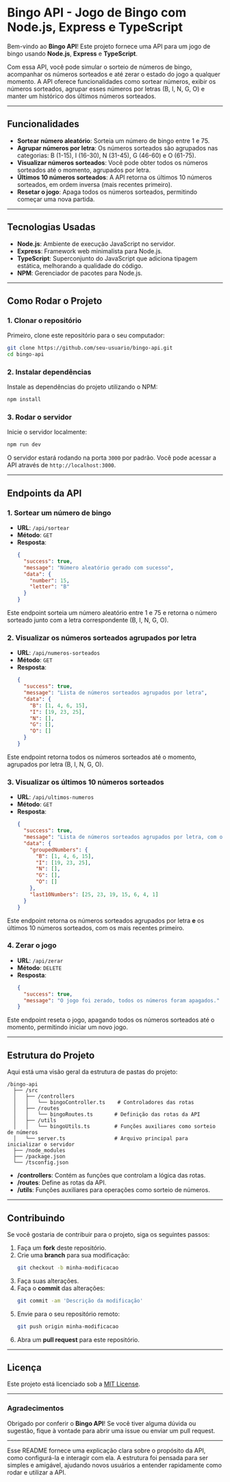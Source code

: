 # Bingo API - Jogo de Bingo com Node.js, Express e TypeScript

Bem-vindo ao **Bingo API**! Este projeto fornece uma API para um jogo de bingo usando **Node.js**, **Express** e **TypeScript**.

Com essa API, você pode simular o sorteio de números de bingo, acompanhar os números sorteados e até zerar o estado do jogo a qualquer momento. A API oferece funcionalidades como sortear números, exibir os números sorteados, agrupar esses números por letras (B, I, N, G, O) e manter um histórico dos últimos números sorteados.

---

## Funcionalidades

- **Sortear número aleatório**: Sorteia um número de bingo entre 1 e 75.
- **Agrupar números por letra**: Os números sorteados são agrupados nas categorias: B (1-15), I (16-30), N (31-45), G (46-60) e O (61-75).
- **Visualizar números sorteados**: Você pode obter todos os números sorteados até o momento, agrupados por letra.
- **Últimos 10 números sorteados**: A API retorna os últimos 10 números sorteados, em ordem inversa (mais recentes primeiro).
- **Resetar o jogo**: Apaga todos os números sorteados, permitindo começar uma nova partida.

---

## Tecnologias Usadas

- **Node.js**: Ambiente de execução JavaScript no servidor.
- **Express**: Framework web minimalista para Node.js.
- **TypeScript**: Superconjunto do JavaScript que adiciona tipagem estática, melhorando a qualidade do código.
- **NPM**: Gerenciador de pacotes para Node.js.

---

## Como Rodar o Projeto

### 1. Clonar o repositório

Primeiro, clone este repositório para o seu computador:

```bash
git clone https://github.com/seu-usuario/bingo-api.git
cd bingo-api
```

### 2. Instalar dependências

Instale as dependências do projeto utilizando o NPM:

```bash
npm install
```

### 3. Rodar o servidor

Inicie o servidor localmente:

```bash
npm run dev
```

O servidor estará rodando na porta `3000` por padrão. Você pode acessar a API através de `http://localhost:3000`.

---

## Endpoints da API

### 1. **Sortear um número de bingo**

- **URL**: `/api/sortear`
- **Método**: `GET`
- **Resposta**:
  ```json
  {
    "success": true,
    "message": "Número aleatório gerado com sucesso",
    "data": {
      "number": 15,
      "letter": "B"
    }
  }
  ```

Este endpoint sorteia um número aleatório entre 1 e 75 e retorna o número sorteado junto com a letra correspondente (B, I, N, G, O).

### 2. **Visualizar os números sorteados agrupados por letra**

- **URL**: `/api/numeros-sorteados`
- **Método**: `GET`
- **Resposta**:
  ```json
  {
    "success": true,
    "message": "Lista de números sorteados agrupados por letra",
    "data": {
      "B": [1, 4, 6, 15],
      "I": [19, 23, 25],
      "N": [],
      "G": [],
      "O": []
    }
  }
  ```

Este endpoint retorna todos os números sorteados até o momento, agrupados por letra (B, I, N, G, O).

### 3. **Visualizar os últimos 10 números sorteados**

- **URL**: `/api/ultimos-numeros`
- **Método**: `GET`
- **Resposta**:
  ```json
  {
    "success": true,
    "message": "Lista de números sorteados agrupados por letra, com os últimos 10 números invertidos",
    "data": {
      "groupedNumbers": {
        "B": [1, 4, 6, 15],
        "I": [19, 23, 25],
        "N": [],
        "G": [],
        "O": []
      },
      "last10Numbers": [25, 23, 19, 15, 6, 4, 1]
    }
  }
  ```

Este endpoint retorna os números sorteados agrupados por letra **e** os últimos 10 números sorteados, com os mais recentes primeiro.

### 4. **Zerar o jogo**

- **URL**: `/api/zerar`
- **Método**: `DELETE`
- **Resposta**:
  ```json
  {
    "success": true,
    "message": "O jogo foi zerado, todos os números foram apagados."
  }
  ```

Este endpoint reseta o jogo, apagando todos os números sorteados até o momento, permitindo iniciar um novo jogo.

---

## Estrutura do Projeto

Aqui está uma visão geral da estrutura de pastas do projeto:

```
/bingo-api
  ├── /src
  │   ├── /controllers
  │   │   └── bingoController.ts    # Controladores das rotas
  │   ├── /routes
  │   │   └── bingoRoutes.ts       # Definição das rotas da API
  │   ├── /utils
  │   │   └── bingoUtils.ts        # Funções auxiliares como sorteio de números
  │   └── server.ts                # Arquivo principal para inicializar o servidor
  ├── /node_modules
  ├── /package.json
  └── /tsconfig.json
```

- **/controllers**: Contém as funções que controlam a lógica das rotas.
- **/routes**: Define as rotas da API.
- **/utils**: Funções auxiliares para operações como sorteio de números.

---

## Contribuindo

Se você gostaria de contribuir para o projeto, siga os seguintes passos:

1. Faça um **fork** deste repositório.
2. Crie uma **branch** para sua modificação:
   ```bash
   git checkout -b minha-modificacao
   ```
3. Faça suas alterações.
4. Faça o **commit** das alterações:
   ```bash
   git commit -am 'Descrição da modificação'
   ```
5. Envie para o seu repositório remoto:
   ```bash
   git push origin minha-modificacao
   ```
6. Abra um **pull request** para este repositório.

---

## Licença

Este projeto está licenciado sob a [MIT License](https://opensource.org/licenses/MIT).

---

### Agradecimentos

Obrigado por conferir o **Bingo API**! Se você tiver alguma dúvida ou sugestão, fique à vontade para abrir uma issue ou enviar um pull request.

--- 

Esse README fornece uma explicação clara sobre o propósito da API, como configurá-la e interagir com ela. A estrutura foi pensada para ser simples e amigável, ajudando novos usuários a entender rapidamente como rodar e utilizar a API.